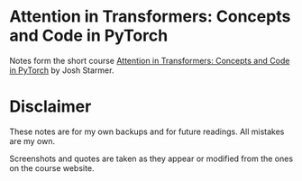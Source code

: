 # Attention in Transformers: Concepts and Code in PyTorch

Notes form the short course [Attention in Transformers: Concepts and Code in PyTorch](https://learn.deeplearning.ai/courses/attention-in-transformers-concepts-and-code-in-pytorch) by Josh Starmer.

# Disclaimer

These notes are for my own backups and for future readings. All mistakes are my own.

Screenshots and quotes are taken as they appear or modified from the ones on the course website.